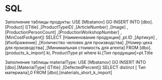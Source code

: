 # SQL
Заполнение таблицы продукты:
USE [Mbatanov] 
GO
INSERT INTO [dbo].[Product] ([Title] ,[ProductTypeID] ,[ArticleNumber] ,[Image] ,[ProductionPersonCount] ,[ProductionWorkshopNumber] ,[MinCostForAgent])
SELECT
[Наименование продукции] ,pt.ID ,[Артикул] ,[Изображение] ,[Количество человек для производства] ,[Номер цеха для производства] ,[Минимальная стоимость для агента] FROM [dbo].[products_k_import] ki, ProductType pt where ki.[Тип продукции]=pt.Title

Заполнение таблицы materialType:
USE [Mbatanov] GO
INSERT INTO [dbo].[MaterialType] ([Title] ,[DefectedPercent])
SELECT
 distinct [ Тип материала],0
FROM [dbo].[materials_short_k_import]
